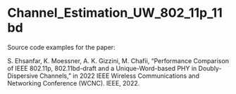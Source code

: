 # Channel_Estimation_UW_802_11p_11bd
Source code examples for the paper:

S. Ehsanfar, K. Moessner, A. K. Gizzini, M. Chafii, “Performance Comparison of IEEE 802.11p, 802.11bd-draft and a Unique-Word-based PHY in Doubly-Dispersive Channels,” in 2022 IEEE Wireless Communications and Networking Conference (WCNC). IEEE, 2022.
